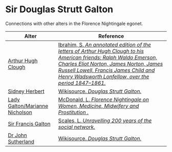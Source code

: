 # Sir Douglas Strutt Galton
Connections with other alters in the Florence Nightingale egonet.

| Alter  | Reference|
| ------------- |------------- |
| [Arthur Hugh Clough](https://github.com/altealo/FNTest/blob/master/AltersReferences/ArthurHughClough.md)|[Ibrahim, S. *An annotated edition of the letters of Arthur Hugh Clough to his American friends: Ralph Waldo Emerson, Charles Eliot Norton, James Norton, James Russell Lowell, Francis James Child and Henry Wadsworth Lonfellow, over the period 1847–1861.*](https://www.dora.dmu.ac.uk/xmlui/bitstream/handle/2086/11468/Susan%20Ibrahim%20e-thesis%20submission.pdf;sequence=1)|
| [Sidney Herbert](https://github.com/altealo/FNTest/blob/master/AltersReferences/SidneyHerbert.md)  |[Wikisource. *Douglas Strutt Galton.*](https://en.wikisource.org/wiki/Galton,_Douglas_Strutt_(DNB01))|
| [Lady Galton/Marianne Nicholson](https://github.com/altealo/FNTest/blob/master/AltersReferences/LadyGalton.md)  |[McDonald, L. *Florence Nightingale on Women, Medicine, Midwifery and Prostitution .*](https://books.google.co.uk/books?id=Yuh0CwAAQBAJ&pg=PR11&lpg=PR11&dq=marianne+nicholson+lady+galton&source=bl&ots=DODHqEXVjh&sig=ACfU3U1H8odtQbQ9rOpu-Gs7FyOp-03t1g&hl=en&sa=X&ved=2ahUKEwisndv7h7HoAhV0lFwKHT3gAFIQ6AEwAnoECAYQAQ#v=onepage&q=marianne%20nicholson%20lady%20galton&f=false)|
| [Sir Francis Galton](https://github.com/altealo/FNTest/blob/master/AltersReferences/SirFrancisGalton.md)  |[Scales, L. *Unravelling 200 years of the social network.*](https://www.rigb.org/blog/2014/june/unravelling-200-years-of-the-social-network)|
| [Dr John Sutherland](https://github.com/altealo/FNTest/blob/master/AltersReferences/JohnSutherland.md)  |[Wikisource. *Douglas Strutt Galton.*](https://en.wikisource.org/wiki/Galton,_Douglas_Strutt_(DNB01))|
